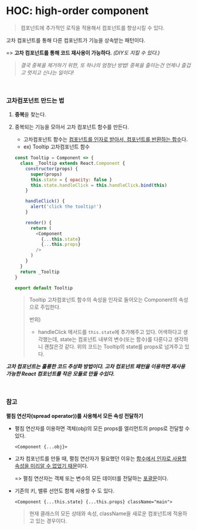 # HOC: high-order component

> 컴포넌트에 추가적인 로직을 적용해서 컴포넌트를 향상시킬 수 있다. 

고차 컴포넌트를 통해 다른 컴포넌트가 기능을 상속받는 패턴이다. 

=> **고차 컴포넌트를 통해 코드 재사용이 가능하다.** *(DIY도 지킬 수 있다.)*

> *결국 중복을 제거하기 위한, 또 하나의 엄청난 방법! 중복을 줄이는건 언제나 즐겁고 멋지고 신나는 일이다!*



<br/>



### 고차컴포넌트 만드는 법

1. **중복**을 찾는다. 

2. 중복되는 기능을 모아서 고차 컴포넌트 함수를 만든다.

   - 고차컴포넌트 함수는 <u>컴포넌트를 인자로 받아서, 컴포넌트를 반환하는 함수</u>다.
   - ex) Tooltip 고차컴포넌트 함수

   ```js
   const Tooltip = Component => {
     class _Tooltip extends React.Component {
       constructor(props) {
         super(props)
         this.state = { opacity: false }
         this.state.handleClick = this.handleClick.bind(this)
       }
   
       handleClick() {
         alert('click the tooltip!')
       }
   
       render() {
         return (
           <Component
             {...this.state}
             {...this.props}
           />
         )
       }
     }
     return _Tooltip
   }
   
   export default Tooltip
   ```

   > Tooltip 고차컴포넌트 함수의 속성을 인자로 들어오는 Component의 속성으로 주입한다.
   >
   > 번외)
   >
   > - handleClick 메서드를 `this.state`에 추가해주고 있다. 어색하다고 생각했는데, state는 컴포넌트 내부의 변수(또는 함수)를 다룬다고 생각하니 괜찮은것 같다. 위의 코드는 Tooltip의 state를 props로 넘겨주고 있다.





***고차 컴포넌트는 훌륭한 코드 추상화 방법이다. 고차 컴포넌트 패턴을 이용하면 재사용 가능한 React 컴포넌트를 작은 모듈로 만들 수있다.*** 



<br/>



### 참고

**펼침 연산자(spread operator))를 사용해서 모든 속성 전달하기**

- 펼침 연산자를 이용하면 객체(obj)의 모든 props를 엘리먼트의 props로 전달할 수 있다.

  `<Component {...obj}>`

- 고차 컴포넌트를 만들 때, 펼침 연산자가 필요했던 이유는 <u>함수에서 인자로 사용할 속성을 미리알 수 없었기 때문</u>이다.

  => 펼침 연산자는 객체 또는 변수의 모든 데이터를 전달하는 <u>포괄문</u>이다.

- 기존의 키, 밸류 선언도 함께 사용할 수 도 있다.

  `<Component {...this.state} {...this.props} className="main">` 

  > 현재 클래스의 모든 상태와 속성, className을 새로운 컴포넌트에 적용하고 있는 경우이다.